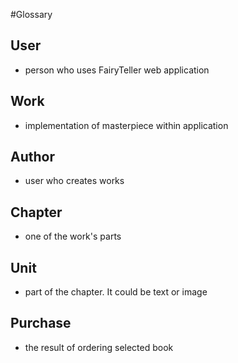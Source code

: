 #Glossary

## User
- person who uses FairyTeller web application

## Work
- implementation of masterpiece within application

## Author
- user who creates works

## Chapter
- one of the work's parts

## Unit
- part of the chapter. It could be text or image

## Purchase
- the result of ordering selected book